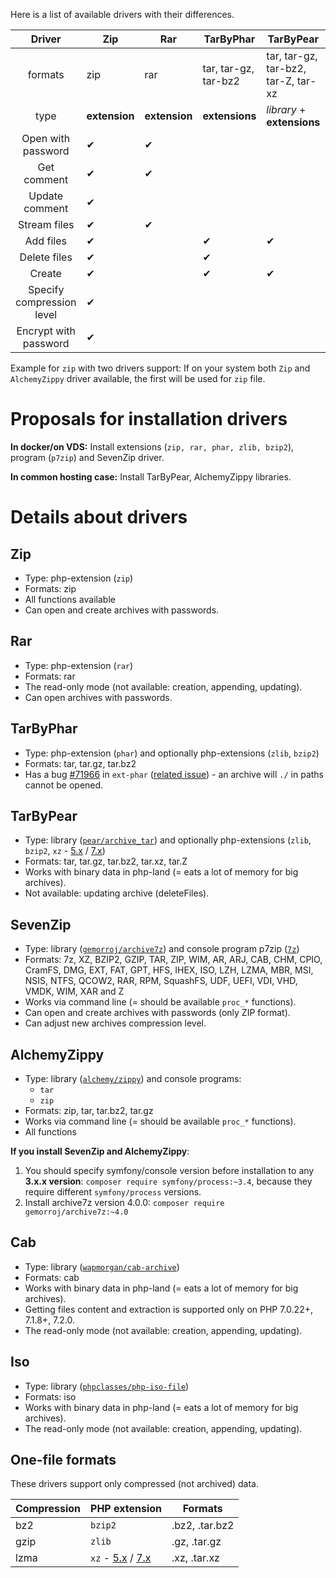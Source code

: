 Here is a list of available drivers with their differences.

|           Driver          | Zip       | Rar       | TarByPhar            | TarByPear                           | SevenZip                      | AlchemyZippy              | Gzip      | Bzip2     | Lzma2     | Iso     | Cab     |
|:-------------------------:|-----------|-----------|----------------------|-------------------------------------|-------------------------------|---------------------------|-----------|-----------|-----------|---------|---------|
|          formats          | zip       | rar       | tar, tar-gz, tar-bz2 | tar, tar-gz, tar-bz2, tar-Z, tar-xz | 7z, zip, rar, tar, iso,  ...  | zip, tar, tar-gz, tar-bz2 | gz        | bz2       | xz        | iso     | cab     |
|            type           | **extension** | **extension** | **extensions**       | _library_ + **extensions**            | **library + OS utility**          | **library + OS utilities**    | **extension** | **extension** | **extension** | **library** | **library** |
| Open with password        | ✔         | ✔         |                      |                                     | ✔                             |                           |           |           |           |         |         |
| Get comment               | ✔         | ✔         |                      |                                     |                               |                           |           |           |           |         |         |
| Update comment            | ✔         |           |                      |                                     |                               |                           |           |           |           |         |         |
|        Stream files       | ✔         | ✔         |                      |                                     |                               |                           | ✔         | ✔         | ✔         |         |         |
|         Add files         | ✔         |           | ✔                    | ✔                                   | ✔                             | ✔                         |           |           |           |         |         |
|        Delete files       | ✔         |           | ✔                    |                                     | ✔                             | ✔                         |           |           |           |         |         |
|           Create          | ✔         |           | ✔                    | ✔                                   | ✔                             | ✔                         | ✔         | ✔         | ✔         |         |         |
| Specify compression level | ✔         |           |                      |                                     | ✔                             |                           | ✔         | ✔         |           |         |         |
| Encrypt with password     | ✔         |           |                      |                                     | ✔                             |                           |           |           |           |         |         |

Example for `zip` with two drivers support: If on your system both `Zip` and `AlchemyZippy` driver available, the first will be used for `zip` file.

# Proposals for installation drivers
**In docker/on VDS:** Install extensions (`zip, rar, phar, zlib, bzip2`), program (`p7zip`) and SevenZip driver.

**In common hosting case:** Install TarByPear, AlchemyZippy libraries.

# Details about drivers
## Zip
- Type: php-extension (`zip`)
- Formats: zip
- All functions available
- Can open and create archives with passwords.

## Rar
- Type: php-extension (`rar`)
- Formats: rar
- The read-only mode (not available: creation, appending, updating).
- Can open archives with passwords.

## TarByPhar
- Type: php-extension (`phar`) and optionally php-extensions (`zlib`, `bzip2`)
- Formats: tar, tar.gz, tar.bz2
- Has a bug [#71966](https://bugs.php.net/bug.php?id=71966&thanks=10) in `ext-phar` ([related issue](https://github.com/wapmorgan/UnifiedArchive/issues/12)) - an archive will `./` in paths cannot be opened.

## TarByPear
- Type: library ([`pear/archive_tar`](https://packagist.org/packages/pear/archive_tar)) and optionally php-extensions (`zlib`, `bzip2`, `xz` - [5.x](https://github.com/payden/php-xz) / [7.x](https://github.com/codemasher/php-ext-xz))
- Formats: tar, tar.gz, tar.bz2, tar.xz, tar.Z
- Works with binary data in php-land (= eats a lot of memory for big archives).
- Not available: updating archive (deleteFiles).

## SevenZip
- Type: library ([`gemorroj/archive7z`](https://packagist.org/packages/gemorroj/archive7z)) and console program p7zip ([`7z`](http://p7zip.sourceforge.net/))
- Formats: 7z, XZ, BZIP2, GZIP, TAR, ZIP, WIM, AR, ARJ, CAB, CHM, CPIO, CramFS, DMG, EXT, FAT, GPT, HFS, IHEX, ISO, LZH, LZMA, MBR, MSI, NSIS, NTFS, QCOW2, RAR, RPM, SquashFS, UDF, UEFI, VDI, VHD, VMDK, WIM, XAR and Z
- Works via command line (= should be available `proc_*` functions).
- Can open and create archives with passwords (only ZIP format).
- Can adjust new archives compression level.

## AlchemyZippy
- Type: library ([`alchemy/zippy`](https://packagist.org/packages/alchemy/zippy)) and console programs:
    - `tar`
    - `zip`
- Formats: zip, tar, tar.bz2, tar.gz
- Works via command line (= should be available `proc_*` functions).
- All functions

**If you install SevenZip and AlchemyZippy**:
1. You should specify symfony/console version before installation to any **3.x.x version**: `composer require symfony/process:~3.4`, because they require different `symfony/process` versions.
2. Install archive7z version 4.0.0: `composer require gemorroj/archive7z:~4.0`

## Cab
- Type: library ([`wapmorgan/cab-archive`](https://packagist.org/packages/wapmorgan/cab-archive))
- Formats: cab
- Works with binary data in php-land (= eats a lot of memory for big archives).
- Getting files content and extraction is supported only on PHP 7.0.22+, 7.1.8+, 7.2.0.
- The read-only mode (not available: creation, appending, updating).

## Iso
- Type: library ([`phpclasses/php-iso-file`](https://packagist.org/packages/phpclasses/php-iso-file))
- Formats: iso
- Works with binary data in php-land (= eats a lot of memory for big archives).
- The read-only mode (not available: creation, appending, updating).

## One-file formats
These drivers support only compressed (not archived) data.

| Compression | PHP extension                                                                                    | Formats        |
|-------------|--------------------------------------------------------------------------------------------------|----------------|
| bz2         | `bzip2`                                                                                          | .bz2, .tar.bz2 |
| gzip        | `zlib`                                                                                           | .gz, .tar.gz   |
| lzma        | `xz` - [5.x](https://github.com/payden/php-xz) / [7.x](https://github.com/codemasher/php-ext-xz) | .xz, .tar.xz   |

